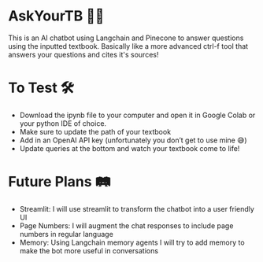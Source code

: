 # AskYourTB 🤖📖
This is an AI chatbot using Langchain and Pinecone to answer questions using the inputted textbook. Basically like a more advanced ctrl-f tool that answers your questions and cites it's sources!

# To Test 🛠
- Download the ipynb file to your computer and open it in Google Colab or your python IDE of choice.
- Make sure to update the path of your textbook
- Add in an OpenAI API key (unfortunately you don’t get to use mine 😅)
- Update queries at the bottom and watch your textbook come to life!

# Future Plans 🛤
- Streamlit: I will use streamlit to transform the chatbot into a user friendly UI
- Page Numbers: I will augment the chat responses to include page numbers in regular language
- Memory: Using Langchain memory agents I will try to add memory to make the bot more useful in conversations
